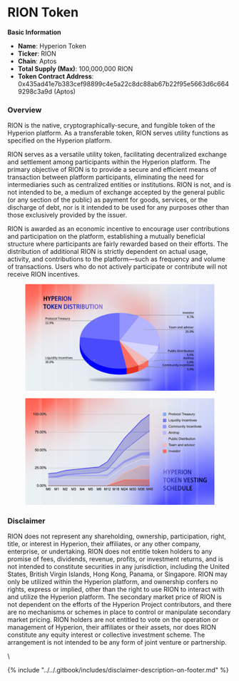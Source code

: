 # RION Token

**Basic Information**

* **Name**: Hyperion Token
* **Ticker**: RION
* **Chain**: Aptos
* **Total Supply (Max)**: 100,000,000 RION
* **Token Contract Address**: 0x435ad41e7b383cef98899c4e5a22c8dc88ab67b22f95e5663d6c6649298c3a9d (Aptos)



### Overview

RION is the native, cryptographically-secure, and fungible token of the Hyperion platform. As a transferable token, RION serves utility functions as specified on the Hyperion platform.&#x20;

RION serves as a versatile utility token, facilitating decentralized exchange and settlement among participants within the Hyperion platform. The primary objective of RION is to provide a secure and efficient means of transaction between platform participants, eliminating the need for intermediaries such as centralized entities or institutions. RION is not, and is not intended to be, a medium of exchange accepted by the general public (or any section of the public) as payment for goods, services, or the discharge of debt, nor is it intended to be used for any purposes other than those exclusively provided by the issuer.

RION is awarded as an economic incentive to encourage user contributions and participation on the platform, establishing a mutually beneficial structure where participants are fairly rewarded based on their efforts. The distribution of additional RION is strictly dependent on actual usage, activity, and contributions to the platform—such as frequency and volume of transactions. Users who do not actively participate or contribute will not receive RION incentives.

<figure><img src="../../.gitbook/assets/20250710-175139.jpeg" alt=""><figcaption></figcaption></figure>

<figure><img src="../../.gitbook/assets/20250710-175201.jpeg" alt=""><figcaption></figcaption></figure>

### Disclaimer

RION does not represent any shareholding, ownership, participation, right, title, or interest in Hyperion, their affiliates, or any other company, enterprise, or undertaking. RION does not entitle token holders to any promise of fees, dividends, revenue, profits, or investment returns, and is not intended to constitute securities in any jurisdiction, including the United States, British Virgin Islands, Hong Kong, Panama, or Singapore. RION may only be utilized within the Hyperion platform, and ownership confers no rights, express or implied, other than the right to use RION to interact with and utilize the Hyperion platform. The secondary market price of RION is not dependent on the efforts of the Hyperion Project contributors, and there are no mechanisms or schemes in place to control or manipulate secondary market pricing. RION holders are not entitled to vote on the operation or management of Hyperion, their affiliates or their assets, nor does RION constitute any equity interest or collective investment scheme. The arrangement is not intended to be any form of joint venture or partnership.

\










{% include "../../.gitbook/includes/disclaimer-description-on-footer.md" %}
